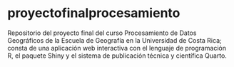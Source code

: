 # proyectofinalprocesamiento
Repositorio del proyecto final del curso Procesamiento de Datos Geográficos de la Escuela de Geografía en la Universidad de Costa Rica; consta de una aplicación web interactiva con el lenguaje de programación R, el paquete Shiny y el sistema de publicación técnica y científica Quarto. 
